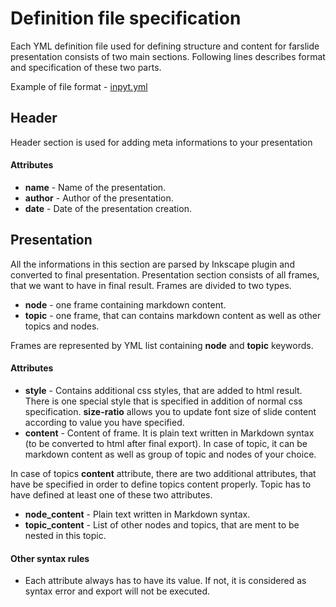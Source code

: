 Definition file specification
========
Each YML definition file used for defining structure and content for farslide presentation consists of two main sections. 
Following lines describes format and specification of these two parts.

Example of file format - [inpyt.yml](input.yml)

Header
------------
Header section is used for adding meta informations to your presentation
#### Attributes
- **name** - Name of the presentation.
- **author** - Author of the presentation.
- **date** - Date of the presentation creation.

Presentation
------------
All the informations in this section are parsed by Inkscape plugin and converted to final presentation.
Presentation section consists of all frames, that we want to have in final result. Frames are divided to two types.
- **node** - one frame containing markdown content.
- **topic** - one frame, that can contains markdown content as well as other topics and nodes.


Frames are represented by YML list containing **node** and **topic** keywords.


#### Attributes
- **style** - Contains additional css styles, that are added to html result. There is one special style that is specified in addition of normal css specification. **size-ratio** allows you to update font size of slide content according to value you have specified. 
- **content** - Content of frame. It is plain text written in Markdown syntax (to be converted to html after final export). In case of topic, it can be markdown content as well as group of topic and nodes of your choice.

In case of topics **content** attribute, there are two additional attributes, that have be specified in order to define topics content properly. 
Topic has to have defined at least one of these two attributes.

- **node_content** - Plain text written in Markdown syntax.
- **topic_content** - List of other nodes and topics, that are ment to be nested in this topic.

#### Other syntax rules
- Each attribute always has to have its value. If not, it is considered as syntax error and export will not be executed.

